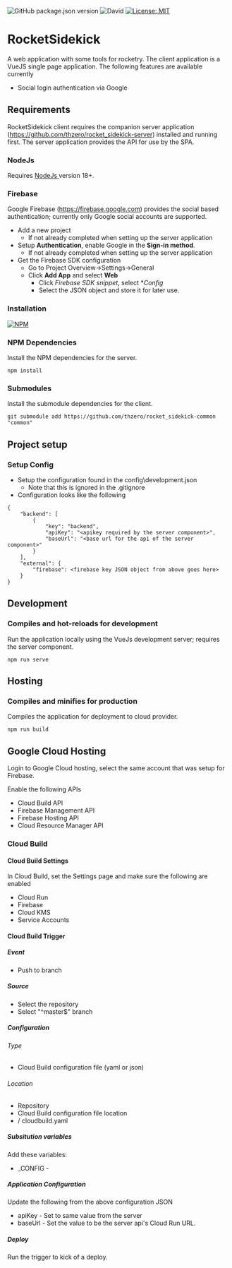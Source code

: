 ![GitHub package.json version](https://img.shields.io/github/package-json/v/thzero/rocket_sidekick-client)
![David](https://img.shields.io/david/thzero/rocket_sidekick-client)
[![License: MIT](https://img.shields.io/badge/License-MIT-yellow.svg)](https://opensource.org/licenses/MIT)

# RocketSidekick

A web application with some tools for rocketry.  The client application is a VueJS single page application.  The following features are available currently

* Social login authentication via Google

## Requirements

RocketSidekick client requires the companion server application (https://github.com/thzero/rocket_sidekick-server) installed and running first.  The server application provides the API for use by the SPA.

### NodeJs

Requires [NodeJs ](https://nodejs.org) version 18+.

### Firebase

Google Firebase (https://firebase.google.com) provides the social based authentication; currently only Google social accounts are supported.

* Add a new project
  * If not already completed when setting up the server application
* Setup **Authentication**, enable Google in the **Sign-in method**.
  * If not already completed when setting up the server application
* Get the Firebase SDK configuration
  * Go to Project Overview->Settings->General
  * Click **Add App** and select **Web**
    * Click *Firebase SDK snippet*, select **Config*
    * Select the JSON object and store it for later use.

### Installation

[![NPM](https://nodei.co/npm/@thzero/rocket_sidekick-client.png?compact=true)](https://npmjs.org/package/@thzero/rocket_sidekick-client)

### NPM Dependencies

Install the NPM dependencies for the server.

```
npm install
```

### Submodules

Install the submodule dependencies for the client.

```
git submodule add https://github.com/thzero/rocket_sidekick-common "common"
```

## Project setup

### Setup Config

* Setup the configuration found in the config\development.json
  * Note that this is ignored in the .gitignore
* Configuration looks like the following

```
{
	"backend": [
		{
			"key": "backend",
			"apiKey": "<apikey required by the server component>",
			"baseUrl": "<base url for the api of the server component>"
		}
	],
	"external": {
		"firebase": <firebase key JSON object from above goes here>
	}
}
```

## Development

### Compiles and hot-reloads for development

Run the application locally using the VueJs development server; requires the server component.

```
npm run serve
```

## Hosting

### Compiles and minifies for production

Compiles the application for deployment to cloud provider.

```
npm run build
```

## Google Cloud Hosting

Login to Google Cloud hosting, select the same account that was setup for Firebase.

Enable the following APIs

* Cloud Build API
* Firebase Management API
* Firebase Hosting API
* Cloud Resource Manager API

### Cloud Build

#### Cloud Build Settings

In Cloud Build, set the Settings page and make sure the following are enabled

* Cloud Run
* Firebase
* Cloud KMS
* Service Accounts

#### Cloud Build Trigger

##### Event
* Push to branch

##### Source
* Select the repository
* Select "^master$" branch

##### Configuration

###### Type
* Cloud Build configuration file (yaml or json)

###### Location
* Repository
* Cloud Build configuration file location
 * / cloudbuild.yaml

##### Subsitution variables

Add these variables:

* _CONFIG - <application configuration JSON>

##### Application Configuration

Update the following from the above configuration JSON

* apiKey - Set to same value from the server
* baseUrl - Set the value to be the server api's Cloud Run URL.

##### Deploy

Run the trigger to kick of a deploy.